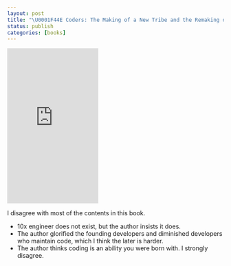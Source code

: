 ```yaml
---
layout: post
title: "\U0001F44E Coders: The Making of a New Tribe and the Remaking of the World"
status: publish
categories: [books]
---
```


<iframe type="text/html" width="212" height="362" frameborder="0" allowfullscreen style="max-width:100%" src="https://read.amazon.com/kp/card?asin=B07DBRNN1Z&preview=newtab&linkCode=kpe&ref_=cm_sw_r_kb_dp_y4FMDbGGF2FPD" ></iframe>

I disagree with most of the contents in this book.

-   10x engineer does not exist, but the author insists it does.
-   The author glorified the founding developers and diminished developers who maintain code, which I think the later is harder.
-   The author thinks coding is an ability you were born with. I strongly disagree.</li>
